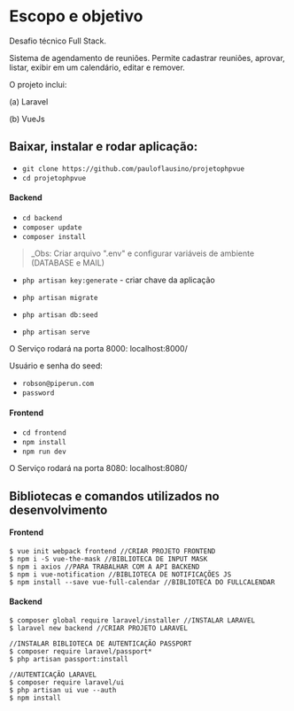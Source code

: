 # Escopo e objetivo

Desafio técnico Full Stack.

Sistema de agendamento de reuniões. Permite cadastrar reuniões, aprovar, listar, exibir em um calendário, editar e remover.

O projeto inclui:

(a) Laravel

(b) VueJs

## Baixar, instalar e rodar aplicação:

- `git clone https://github.com/pauloflausino/projetophpvue`
- `cd projetophpvue`

#### Backend

- `cd backend`
- `composer update`
- `composer install`

> _Obs: Criar arquivo ".env" e configurar variáveis de ambiente (DATABASE e MAIL)

- `php artisan key:generate` - criar chave da aplicação

- `php artisan migrate`
- `php artisan db:seed`
- `php artisan serve`

O Serviço rodará na porta 8000: localhost:8000/

Usuário e senha do seed: 

- `robson@piperun.com`
- `password`

#### Frontend

- `cd frontend`
- `npm install`
- `npm run dev`

O Serviço rodará na porta 8080: localhost:8080/

## Bibliotecas e comandos utilizados no desenvolvimento

#### Frontend

```
$ vue init webpack frontend //CRIAR PROJETO FRONTEND
$ npm i -S vue-the-mask //BIBLIOTECA DE INPUT MASK
$ npm i axios //PARA TRABALHAR COM A API BACKEND
$ npm i vue-notification //BIBLIOTECA DE NOTIFICAÇÕES JS
$ npm install --save vue-full-calendar //BIBLIOTECA DO FULLCALENDAR
```

#### Backend

```
$ composer global require laravel/installer //INSTALAR LARAVEL
$ laravel new backend //CRIAR PROJETO LARAVEL

//INSTALAR BIBLIOTECA DE AUTENTICAÇÃO PASSPORT
$ composer require laravel/passport* 
$ php artisan passport:install 

//AUTENTICAÇÃO LARAVEL
$ composer require laravel/ui
$ php artisan ui vue --auth
$ npm install
